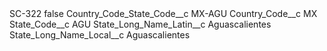 <?xml version="1.0" encoding="UTF-8"?>
<CustomMetadata xmlns="http://soap.sforce.com/2006/04/metadata" xmlns:xsi="http://www.w3.org/2001/XMLSchema-instance" xmlns:xsd="http://www.w3.org/2001/XMLSchema">
    <label>SC-322</label>
    <protected>false</protected>
    <values>
        <field>Country_Code_State_Code__c</field>
        <value xsi:type="xsd:string">MX-AGU</value>
    </values>
    <values>
        <field>Country_Code__c</field>
        <value xsi:type="xsd:string">MX</value>
    </values>
    <values>
        <field>State_Code__c</field>
        <value xsi:type="xsd:string">AGU</value>
    </values>
    <values>
        <field>State_Long_Name_Latin__c</field>
        <value xsi:type="xsd:string">Aguascalientes</value>
    </values>
    <values>
        <field>State_Long_Name_Local__c</field>
        <value xsi:type="xsd:string">Aguascalientes</value>
    </values>
</CustomMetadata>
